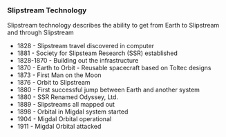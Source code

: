 ### Slipstream Technology

Slipstream technology describes the ability to get from Earth to Slipstream and through Slipstream

* 1828 - Slipstream travel discovered in computer
* 1881 - Society for Slipsteam Research (SSR) established
* 1828-1870 - Building out the infrastructure
* 1870 - Earth to Orbit - Reusable spacecraft based on Toltec designs
* 1873 - First Man on the Moon
* 1876 - Orbit to Slipstream
* 1880 - First successful jump between Earth and another system
* 1880 - SSR Renamed Odyssey, Ltd.
* 1889 - Slipstreams all mapped out
* 1898 - Orbital in Migdal system started
* 1904 - Migdal Orbital operational
* 1911 - Migdal Orbital attacked
